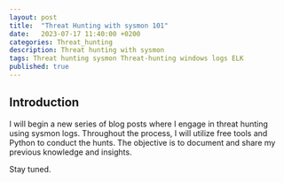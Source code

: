 ```yaml
---
layout: post
title:  "Threat Hunting with sysmon 101"
date:   2023-07-17 11:40:00 +0200
categories: Threat_hunting
description: Threat hunting with sysmon 
tags: Threat hunting sysmon Threat-hunting windows logs ELK
published: true
---
```

## **Introduction**

I will begin a new series of blog posts where I engage in threat hunting using sysmon logs. Throughout the process, I will utilize free tools and Python to conduct the hunts. The objective is to document and share my previous knowledge and insights.





Stay tuned.
